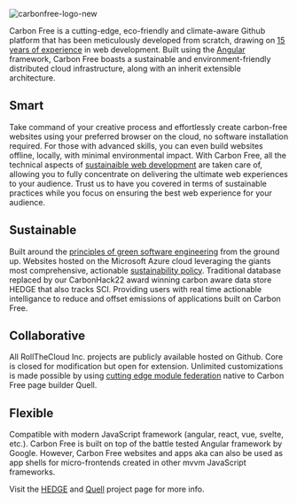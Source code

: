![carbonfree-logo-new](https://github.com/rollthecloudinc/carbonfree/assets/73197190/ecd799e5-8767-4973-97cb-01ef4574063a)

Carbon Free is a cutting-edge, eco-friendly and climate-aware Github platform that has been meticulously developed from scratch, drawing on [15 years of experience](https://www.linkedin.com/in/toddzmijewski/) in web development. Built using the [Angular](https://angular.io/) framework, Carbon Free boasts a sustainable and environment-friendly distributed cloud infrastructure, along with an inherit extensible architecture.

## Smart

Take command of your creative process and effortlessly create carbon-free websites using your preferred browser on the cloud, no software installation required. For those with advanced skills, you can even build websites offline, locally, with minimal environmental impact. With Carbon Free, all the technical aspects of  [sustainaible web development](https://sustainablewebdesign.org/)  are taken care of, allowing you to fully concentrate on delivering the ultimate web experiences to your audience. Trust us to have you covered in terms of sustainable practices while you focus on ensuring the best web experience for your audience.

## Sustainable

Built around the [principles of green software engineering](https://principles.green/) from the ground up. Websites hosted on the Microsoft Azure cloud leveraging the giants most comprehensive, actionable [sustainability policy](https://www.microsoft.com/en-us/sustainability/approach). Traditional database replaced by our CarbonHack22 award winning carbon aware data store HEDGE that also tracks SCI. Providing users with real time actionable intelligance to reduce and offset emissions of applications built on Carbon Free.

## Collaborative

All RollTheCloud Inc. projects are publicly available hosted on Github. Core is closed for modification but open for extension. Unlimited customizations is made possible by using [cutting edge module federation](https://www.angulararchitects.io/en/aktuelles/the-microfrontend-revolution-part-2-module-federation-with-angular/) native to Carbon Free page builder Quell.

## Flexible

Compatible with modern JavaScript framework (angular, react, vue, svelte, etc.). Carbon Free is built on top of the battle tested Angular framework by Google. However, Carbon Free websites and apps aka can also be used as app shells for micro-frontends created in other mvvm JavaScript frameworks.

Visit the [HEDGE](https://github.com/rollthecloudinc/hedge) and [Quell](https://github.com/rollthecloudinc/quell) project page for more info.
